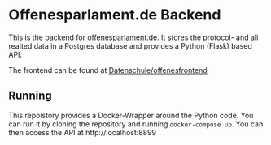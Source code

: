 # Offenesparlament.de Backend

This is the backend for [offenesparlament.de](https://offenesparlament.de). It stores the protocol- and all realted data in a Postgres database and provides a Python (Flask) based API.

The frontend can be found at [Datenschule/offenesfrontend](https://github.com/Datenschule/offenesfrontend)


## Running
This repoistory provides a Docker-Wrapper around the Python code. You can run it by cloning the repository and running `docker-compose up`. You can then access the API at http://localhost:8899
